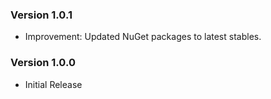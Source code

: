 
### Version 1.0.1

- Improvement: Updated NuGet packages to latest stables.

### Version 1.0.0

- Initial Release
